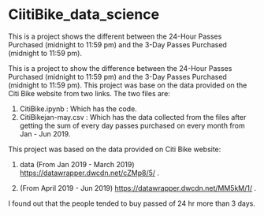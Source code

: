 # CiitiBike_data_science
This is a project shows the different between the 24-Hour Passes Purchased (midnight to 11:59 pm) and the 3-Day Passes Purchased (midnight to 11:59 pm). 

This is a project to show the difference between the 24-Hour Passes Purchased (midnight to 11:59 pm) and the 3-Day Passes Purchased (midnight to 11:59 pm). 
This project was base on the data provided on the Citi Bike website from two links.
The two files are:

1. CitiBike.ipynb : Which has the code.
2. CitiBikejan-may.csv :  Which has the data collected from the files after getting the sum of every day passes purchased on every month from Jan - Jun 2019.

This project was based on the data provided on Citi Bike website:

1. data (From Jan 2019 - March 2019)
https://datawrapper.dwcdn.net/cZMp8/5/ .


2. (From April 2019 - Jun 2019)
https://datawrapper.dwcdn.net/MM5kM/1/ . 

 I found out that the people tended to buy passed of 24 hr more than 3 days.
 
